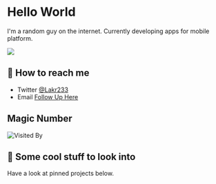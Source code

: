 # Hello World

I'm a random guy on the internet. Currently developing apps for mobile platform.

<img src="https://github-readme-stats.vercel.app/api?username=Lakr233&theme=vue&show_icons=true">

## 📮 How to reach me

- Twitter [@Lakr233](https://twitter.com/Lakr233)
- Email [Follow Up Here](mailto:launchctl@outlook.com)

## Magic Number

![Visited By](https://count.getloli.com/get/@Lakr233?theme=gelbooru)

## 👀 Some cool stuff to look into 

Have a look at pinned projects below.
